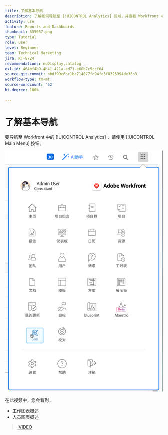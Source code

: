 ```yaml
---
title: 了解基本导航
description: 了解如何导航至 [!UICONTROL Analytics] 区域，并查看 Workfront 中工作图表和人员图表的概述。
activity: use
feature: Reports and Dashboards
thumbnail: 335057.png
type: Tutorial
role: User
level: Beginner
team: Technical Marketing
jira: KT-8724
recommendations: noDisplay,catalog
exl-id: 464bf4b9-4b41-421a-ad71-e60b7c9ccf64
source-git-commit: bbdf99c6bc1be714077fd94fc3f8325394de36b3
workflow-type: tm+mt
source-wordcount: '62'
ht-degree: 100%

---
```


# 了解基本导航

要导航至 Workfront 中的 [!UICONTROL Analytics] ，请使用 [!UICONTROL Main Menu] 按钮。

![图像：查找 [!UICONTROL Analytics] 功能，位于 Workfront [!UICONTROL main menu]](assets/Navigate-NWE.png)

在此视频中，您会看到：

* 工作图表概述
* 人员图表概述

>[!VIDEO](https://video.tv.adobe.com/v/3436403/?quality=12&learn=on&enablevpops=1&captions=chi_hans)

